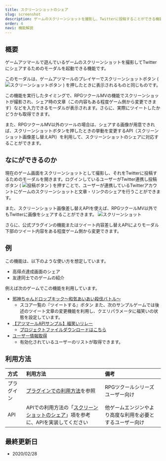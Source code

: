 ```yaml
---
title: スクリーンショットのシェア
slug: screenshot
description: ゲームのスクリーンショットを撮影し、Twitterに投稿することができる機能について
order: 4
navi: 機能解説
---
```

    
## 概要
ゲームアツマールで遊んでいるゲームのスクリーンショットを撮影してTwitterにシェアするためのモーダルを起動できる機能です。
  
このモーダルは、ゲームアツマールのプレイヤーでスクリーンショットボタン ( ![スクリーンショットボタン](/images/screenshot_button.png) ) を押したときに表示されるものと同じものです。
  
この機能を実行したタイミングで、RPGツクールMVの機能でスクリーンショットが撮影され、シェア時の文章（この内容もある程度ゲーム側から変更できます）などを入力できるモーダルが表示されます。さらに、実際にツイートしたかどうかも取得できます。
  
また、RPGツクールMV以外のツールの場合は、シェアする画像が用意できれば、スクリーンショットボタンを押したときの挙動を変更するAPI（スクリーンショット画像差し替えAPI）を利用して、スクリーンショットのシェアに対応することができます。
  
    
## なにができるのか
現在のゲーム画面をスクリーンショットとして撮影し、それをTwitterに投稿するためのモーダルを開きます。ログインしているユーザーがTwitter連携し投稿ボタン ( ![投稿ボタン](/images/screenshot_tweet_button.png)  ) を押すことで、ユーザーが連携しているTwitterアカウントにゲームのスクリーンショットと文章・リンクのシェアを行うことができます。
  
また、スクリーンショット画像差し替えAPIを使えば、RPGツクールMV以外でもTwitterに画像をシェアすることができます。
![スクリーンショット](/images/screenshot_1.png)
  
さらに、公式プラグインの機能またはツイート内容差し替えAPIによりモーダル下部のツイート内容をある程度ゲーム側から変更できます。
    
## 例
この機能は、以下のような使い方を想定しています。
 - 高得点達成画面のシェア
 - 友達同士でのゲームの紹介

例えば次のゲームでこの機能を利用しています。
  
 - [邪神ちゃんドロップキック～和気あいあい殺伐バトル～](https://game.nicovideo.jp/atsumaru/games/gm6253)
    - スコア一覧の『ツイートする』ボタン
また、次のサンプルゲームでは後述のツイート文章の変更機能を利用し、クエリパラメータに福笑いの状態を設定しています。
 - [【アツマールAPIサンプル】福笑いリレー](https://game.nicovideo.jp/atsumaru/games/gm11139)
    - [プロジェクトファイルダウンロードはこちら](/download/sample-projects#Tweetquery)
 - [ユーザー情報取得]()
    - 有効化されているユーザーのリストが取得できます。
    
## 利用方法

方式|利用方法|備考
:---|:---|:---
プラグイン|[プラグインでの利用方法](/plugins)を参照|RPGツクールシリーズユーザー向け
API|APIでの利用方法の「[スクリーンショットのシェア](/apis/screenshot)」項を参考に、APIを実装してください|他ゲームエンジンやより高度な利用を必要とするユーザー向け

    
## 最終更新日
 - 2020/02/28

